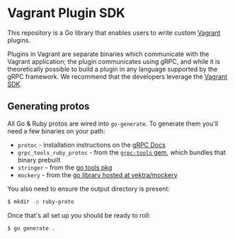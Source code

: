 # Vagrant Plugin SDK

This repository is a Go library that enables users to write custom [Vagrant](https://vagrantup.com) plugins.

Plugins in Vagrant are separate binaries which communicate with the Vagrant application; the plugin communicates using
gRPC, and while it is theoretically possible to build a plugin in any language supported by the gRPC framework. We
recommend that the developers leverage the [Vagrant SDK](https://github.com/hashicorp/vagrant-plugin-sdk).

## Generating protos

All Go & Ruby protos are wired into `go-generate`. To generate them you'll need a few binaries on your path:

 * `protoc` - installation instructions on the [gRPC Docs](https://grpc.io/docs/protoc-installation/)
 * `grpc_tools_ruby_protoc` - from the [`grpc-tools` gem](https://rubygems.org/gems/grpc-tools/versions/1.41.1), which bundles that binary prebuilt
 * `stringer` - from the [go tools pkg](https://pkg.go.dev/golang.org/x/tools/cmd/stringer)
 * `mockery` - from the [go library hosted at vektra/mockery](https://github.com/vektra/mockery)

You also need to ensure the output directory is present:
 
```sh
$ mkdir -p ruby-proto
```

Once that's all set up you should be ready to roll:

```sh
$ go generate .
```
